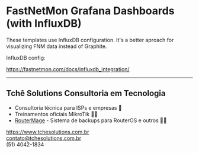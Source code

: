 # FastNetMon Grafana Dashboards (with InfluxDB)

These templates use InfluxDB configuration.
It's a better aproach for visualizing FNM data instead of Graphite.

InfluxDB config:

https://fastnetmon.com/docs/influxdb_integration/

---
## Tchê Solutions Consultoria em Tecnologia

* Consultoria técnica para ISPs e empresas 🏢
* Treinamentos oficiais MikroTik 👨‍🎓
* [RouterMage](https://www.routermage.com) - Sistema de backups para RouterOS e outros 🧙‍♂️

https://www.tchesolutions.com.br <br>
contato@tchesolutions.com.br <br>
(51) 4042-1834 <br>
